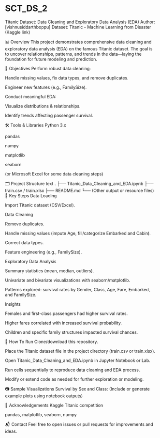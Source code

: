# SCT_DS_2
Titanic Dataset: Data Cleaning and Exploratory Data Analysis (EDA) Author: [vishnusiddarthboppu] Dataset: Titanic - Machine Learning from Disaster (Kaggle link)

📊 Overview This project demonstrates comprehensive data cleaning and exploratory data analysis (EDA) on the famous Titanic dataset. The goal is to uncover relationships, patterns, and trends in the data—laying the foundation for future modeling and prediction.

🚩 Objectives Perform robust data cleaning:

Handle missing values, fix data types, and remove duplicates.

Engineer new features (e.g., FamilySize).

Conduct meaningful EDA:

Visualize distributions & relationships.

Identify trends affecting passenger survival.

🛠️ Tools & Libraries Python 3.x

pandas

numpy

matplotlib

seaborn

(or Microsoft Excel for some data cleaning steps)

🗂️ Project Structure text . ├── Titanic_Data_Cleaning_and_EDA.ipynb ├── train.csv / train.xlsx ├── README.md └── (Other output or resource files) 📝 Key Steps Data Loading

Import Titanic dataset (CSV/Excel).

Data Cleaning

Remove duplicates.

Handle missing values (impute Age, fill/categorize Embarked and Cabin).

Correct data types.

Feature engineering (e.g., FamilySize).

Exploratory Data Analysis

Summary statistics (mean, median, outliers).

Univariate and bivariate visualizations with seaborn/matplotlib.

Patterns explored: survival rates by Gender, Class, Age, Fare, Embarked, and FamilySize.

Insights

Females and first-class passengers had higher survival rates.

Higher fares correlated with increased survival probability.

Children and specific family structures impacted survival chances.

📌 How To Run Clone/download this repository.

Place the Titanic dataset file in the project directory (train.csv or train.xlsx).

Open Titanic_Data_Cleaning_and_EDA.ipynb in Jupyter Notebook or Lab.

Run cells sequentially to reproduce data cleaning and EDA process.

Modify or extend code as needed for further exploration or modeling.

📷 Sample Visualizations Survival by Sex and Class: (Include or generate example plots using notebook outputs)

🙌 Acknowledgements Kaggle Titanic competition

pandas, matplotlib, seaborn, numpy

📬 Contact Feel free to open issues or pull requests for improvements and ideas.
